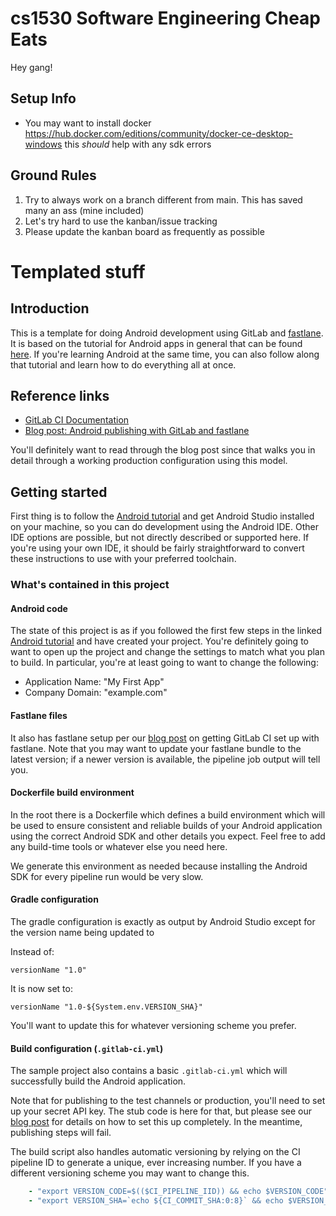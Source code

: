 # cs1530 Software Engineering Cheap Eats
Hey gang!
## Setup Info
 - You may want to install docker https://hub.docker.com/editions/community/docker-ce-desktop-windows this *should* help with any sdk errors
## Ground Rules
1. Try to always work on a branch different from main. This has saved many an ass (mine included)
2. Let's try hard to use the kanban/issue tracking
3. Please update the kanban board as frequently as possible

# Templated stuff
## Introduction

This is a template for doing Android development using GitLab and [fastlane](https://fastlane.tools/).
It is based on the tutorial for Android apps in general that can be found [here](https://developer.android.com/training/basics/firstapp/). 
If you're learning Android at the same time, you can also follow along that
tutorial and learn how to do everything all at once.

## Reference links

- [GitLab CI Documentation](https://docs.gitlab.com/ee/ci/)
- [Blog post: Android publishing with GitLab and fastlane](https://about.gitlab.com/2019/01/28/android-publishing-with-gitlab-and-fastlane/)

You'll definitely want to read through the blog post since that walks you in detail
through a working production configuration using this model.

## Getting started

First thing is to follow the [Android tutorial](https://developer.android.com/training/basics/firstapp/) and
get Android Studio installed on your machine, so you can do development using
the Android IDE. Other IDE options are possible, but not directly described or
supported here. If you're using your own IDE, it should be fairly straightforward
to convert these instructions to use with your preferred toolchain.

### What's contained in this project

#### Android code

The state of this project is as if you followed the first few steps in the linked
[Android tutorial](https://developer.android.com/training/basics/firstapp/) and
have created your project. You're definitely going to want to open up the
project and change the settings to match what you plan to build. In particular,
you're at least going to want to change the following:

- Application Name: "My First App"
- Company Domain: "example.com"

#### Fastlane files

It also has fastlane setup per our [blog post](https://about.gitlab.com/2019/01/28/android-publishing-with-gitlab-and-fastlane/) on
getting GitLab CI set up with fastlane. Note that you may want to update your
fastlane bundle to the latest version; if a newer version is available, the pipeline
job output will tell you.

#### Dockerfile build environment

In the root there is a Dockerfile which defines a build environment which will be
used to ensure consistent and reliable builds of your Android application using
the correct Android SDK and other details you expect. Feel free to add any
build-time tools or whatever else you need here.

We generate this environment as needed because installing the Android SDK
for every pipeline run would be very slow.

#### Gradle configuration

The gradle configuration is exactly as output by Android Studio except for the
version name being updated to 

Instead of:

`versionName "1.0"`

It is now set to:

`versionName "1.0-${System.env.VERSION_SHA}"`

You'll want to update this for whatever versioning scheme you prefer.

#### Build configuration (`.gitlab-ci.yml`)

The sample project also contains a basic `.gitlab-ci.yml` which will successfully 
build the Android application.

Note that for publishing to the test channels or production, you'll need to set
up your secret API key. The stub code is here for that, but please see our
[blog post](https://about.gitlab.com/2019/01/28/android-publishing-with-gitlab-and-fastlane/) for
details on how to set this up completely. In the meantime, publishing steps will fail.

The build script also handles automatic versioning by relying on the CI pipeline
ID to generate a unique, ever increasing number. If you have a different versioning
scheme you may want to change this.

```yaml
    - "export VERSION_CODE=$(($CI_PIPELINE_IID)) && echo $VERSION_CODE"
    - "export VERSION_SHA=`echo ${CI_COMMIT_SHA:0:8}` && echo $VERSION_SHA"
```